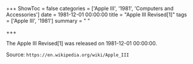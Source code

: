 +++
ShowToc = false
categories = ['Apple III', '1981', 'Computers and Accessories']
date = 1981-12-01 00:00:00
title = "Apple III Revised[1]"
tags = ['Apple III', '1981']
summary = " "

+++

The Apple III Revised[1] was released on 1981-12-01 00:00:00.

Source: `https://en.wikipedia.org/wiki/Apple_III`
